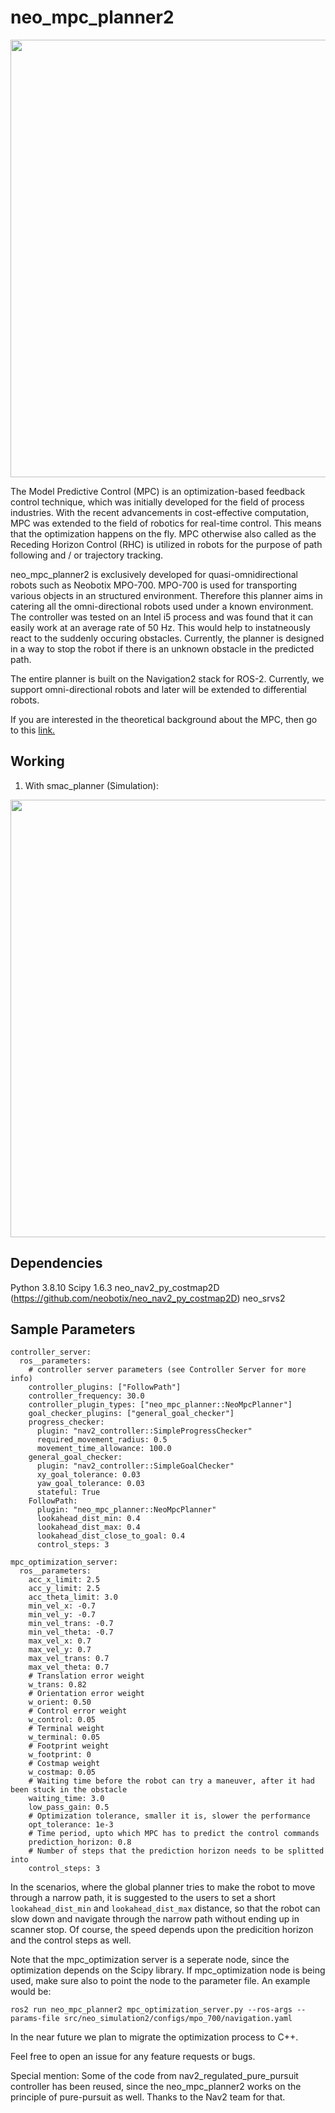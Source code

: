 # neo_mpc_planner2
<img src="https://user-images.githubusercontent.com/20242192/171641578-05abb9d7-1fa3-4756-a0df-1778a192fb5e.gif" width="700" /> 

The Model Predictive Control (MPC) is an optimization-based feedback control technique, which was initially developed for the field of process industries. With the recent advancements in cost-effective computation, MPC was extended to the field of robotics for real-time control. This means that the optimization happens on the fly. MPC otherwise also called as the Receding Horizon Control (RHC) is utilized in robots for the purpose of path following and / or trajectory tracking.

neo_mpc_planner2 is exclusively developed for quasi-omnidirectional robots such as Neobotix MPO-700. MPO-700 is used for transporting various objects in an structured environment. Therefore this planner aims in catering all the omni-directional robots used under a known environment. The controller was tested on an Intel i5 process and was found that it can easily work at an average rate of 50 Hz. This would help to instatneously react to the suddenly occuring obstacles. Currently, the planner is designed in a way to stop the robot if there is an unknown obstacle in the predicted path. 

The entire planner is built on the Navigation2 stack for ROS-2. Currently, we support omni-directional robots and later will be extended to differential robots.

If you are interested in the theoretical background about the MPC, then go to this [link.](https://neobotix-docs.de/ros/packages/neo_mpc_planner.html)

## Working

1. With smac_planner (Simulation):

<img src="https://user-images.githubusercontent.com/20242192/171638805-ea465629-5c95-4c5c-8ac0-7cb93e8d2fdd.gif" width="700" /> 

## Dependencies 

Python 3.8.10
Scipy 1.6.3
neo_nav2_py_costmap2D (https://github.com/neobotix/neo_nav2_py_costmap2D)
neo_srvs2

## Sample Parameters

```
controller_server:
  ros__parameters:
    # controller server parameters (see Controller Server for more info)
    controller_plugins: ["FollowPath"]
    controller_frequency: 30.0
    controller_plugin_types: ["neo_mpc_planner::NeoMpcPlanner"]
    goal_checker_plugins: ["general_goal_checker"]
    progress_checker:
      plugin: "nav2_controller::SimpleProgressChecker"
      required_movement_radius: 0.5
      movement_time_allowance: 100.0
    general_goal_checker:
      plugin: "nav2_controller::SimpleGoalChecker"
      xy_goal_tolerance: 0.03
      yaw_goal_tolerance: 0.03
      stateful: True
    FollowPath:
      plugin: "neo_mpc_planner::NeoMpcPlanner"
      lookahead_dist_min: 0.4
      lookahead_dist_max: 0.4
      lookahead_dist_close_to_goal: 0.4
      control_steps: 3

mpc_optimization_server:
  ros__parameters:
    acc_x_limit: 2.5
    acc_y_limit: 2.5
    acc_theta_limit: 3.0
    min_vel_x: -0.7
    min_vel_y: -0.7
    min_vel_trans: -0.7
    min_vel_theta: -0.7
    max_vel_x: 0.7
    max_vel_y: 0.7
    max_vel_trans: 0.7
    max_vel_theta: 0.7
    # Translation error weight 
    w_trans: 0.82
    # Orientation error weight 
    w_orient: 0.50
    # Control error weight 
    w_control: 0.05
    # Terminal weight 
    w_terminal: 0.05
    # Footprint weight 
    w_footprint: 0
    # Costmap weight 
    w_costmap: 0.05
    # Waiting time before the robot can try a maneuver, after it had been stuck in the obstacle  
    waiting_time: 3.0
    low_pass_gain: 0.5
    # Optimization tolerance, smaller it is, slower the performance
    opt_tolerance: 1e-3
    # Time period, upto which MPC has to predict the control commands 
    prediction_horizon: 0.8
    # Number of steps that the prediction horizon needs to be splitted into
    control_steps: 3

```

In the scenarios, where the global planner tries to make the robot to move through a narrow path, it is suggested to the users to set a short `lookahead_dist_min` and `lookahead_dist_max` distance, so that the robot can slow down and navigate through the narrow path without ending up in scanner stop. Of course, the speed depends upon the predicition horizon and the control steps as well.

Note that the mpc_optimization server is a seperate node, since the optimization depends on the Scipy library. If mpc_optimization node is being used, make sure also to point the node to the parameter file. An example would be:

```ros2 run neo_mpc_planner2 mpc_optimization_server.py --ros-args --params-file src/neo_simulation2/configs/mpo_700/navigation.yaml```

In the near future we plan to migrate the optimization process to C++. 

Feel free to open an issue for any feature requests or bugs. 

Special mention: Some of the code from nav2_regulated_pure_pursuit controller has been reused, since the neo_mpc_planner2 works on the principle of pure-pursuit as well. Thanks to the Nav2 team for that. 

